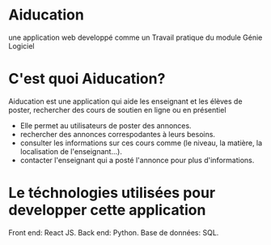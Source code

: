 # Aiducation
une application web developpé comme un Travail pratique du module Génie Logiciel

# C'est quoi Aiducation?
Aiducation est une application qui aide les enseignant et les élèves de poster, rechercher des cours de soutien en ligne ou en présentiel
 - Elle permet au utilisateurs de poster des annonces.
 - rechercher des annonces correspodantes à leurs besoins.
 - consulter les informations sur ces cours comme (le niveau, la matière, la localisation de l'enseignant...).
 - contacter l'enseignant qui a posté l'annonce pour plus d'informations.

# Le téchnologies utilisées pour developper cette application
   Front end: React JS.
   Back end: Python.
   Base de données: SQL.

